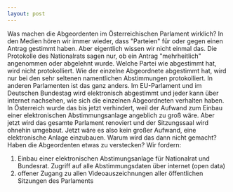 ```yaml
---
layout: post
---
```


Was machen die Abgeordenten im Österreichischen Parlament wirklich? In den Medien hören wir immer wieder, dass "Parteien" für oder gegen einen Antrag gestimmt haben. Aber eigentlich wissen wir nicht einmal das. Die Protokolle des Nationalrats sagen nur, ob ein Antrag "mehrheitlich" angenommen oder abgelehnt wurde. Welche Partei wie abgestimmt hat, wird nicht protokolliert. Wie der einzelne Abgeordnete abgestimmt hat, wird nur bei den sehr seltenen namentlichen Abstimmungen protokolliert. In anderen Parlamenten ist das ganz anders. Im EU-Parlament und im Deutschen Bundestag wird elektronisch abgestimmt und jeder kann über internet nachsehen, wie sich die einzelnen Abgeordneten verhalten haben. In Österreich wurde das bis jetzt verhindert, weil der Aufwand zum Einbau einer elektronischen Abstimmungsanlage angeblich zu groß wäre. Aber jetzt wird das gesamte Parlament renoviert und der Sitzungssaal wird ohnehin umgebaut. Jetzt wäre es also kein großer Aufwand, eine elektronische Anlage einzubauen. Warum wird das dann nicht gemacht? Haben die Abgeordenten etwas zu verstecken? Wir fordern:

1. Einbau einer elektronischen Abstimungsanlage für Nationalrat und Bundesrat. Zugriff auf alle Abstimmungsdaten über internet (open data)
2. offener Zugang zu allen Videoauszeichnungen aller öffentlichen Sitzungen des Parlaments
